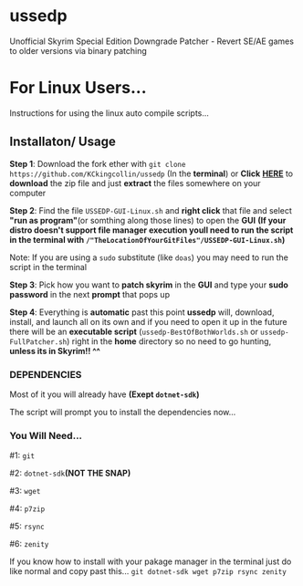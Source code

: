 # ussedp
Unofficial Skyrim Special Edition Downgrade Patcher - Revert SE/AE games to older versions via binary patching

# For Linux Users...

Instructions for using the linux auto compile scripts...

## **Installaton/ Usage**

**Step 1**: Download the fork ether with `git clone https://github.com/KCkingcollin/ussedp` (In the **terminal**) or **Click** [**HERE**](https://github.com/KCkingcollin/ussedp/archive/refs/heads/linux-main.zip) to **download** the zip file and just **extract** the files somewhere on your computer

**Step 2**: Find the file `USSEDP-GUI-Linux.sh` and **right click** that file and select **"run as program"**(or somthing along those lines) to open the **GUI** **(If your distro doesn't support file manager execution youll need to run the script in the terminal with `/"TheLocationOfYourGitFiles"/USSEDP-GUI-Linux.sh`)** 

Note: If you are using a `sudo` substitute (like `doas`) you may need to run the script in the terminal

**Step 3**: Pick how you want to **patch skyrim** in the **GUI** and type your **sudo password** in the next **prompt** that pops up

**Step 4**: Everything is **automatic** past this point **ussedp** will, download, install, and launch all on its own and if you need to open it up in the future there will be an **executable script** (`ussedp-BestOfBothWorlds.sh` or `ussedp-FullPatcher.sh`) right in the **home** directory so no need to go hunting, **unless its in Skyrim!! ^^**

### **DEPENDENCIES**

Most of it you will already have **(Exept `dotnet-sdk`)**

The script will prompt you to install the dependencies now...

### **You Will Need...**

#1: `git`

#2: `dotnet-sdk`**(NOT THE SNAP)**

#3: `wget`

#4: `p7zip`

#5: `rsync`

#6: `zenity`

If you know how to install with your pakage manager in the terminal just do like normal and copy past this...
`git dotnet-sdk wget p7zip rsync zenity`
